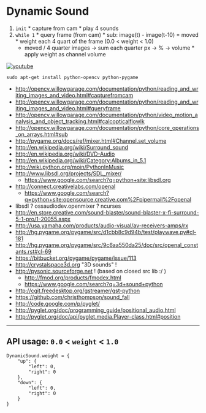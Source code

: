 Dynamic Sound
=============

  1. `init`
    * capture from cam
    * play 4 sounds
  2. `while 1`
    * query frame (from cam)
    * sub: image(t) - image(t-10) = moved
    * weight each 4 quart of the frame (0.0 < weight < 1.0)
      * moved / 4 quarter images -> sum each quarter px -> % -> volume
    * apply weight as channel volume

[![youtube](https://i2.ytimg.com/vi/KJYo7oxTgus/sddefault.jpg "youtube")](http://youtube.com/embed/KJYo7oxTgus?rel=0)

`sudo apt-get install python-opencv python-pygame`

  * http://opencv.willowgarage.com/documentation/python/reading_and_writing_images_and_video.html#capturefromcam
  * http://opencv.willowgarage.com/documentation/python/reading_and_writing_images_and_video.html#queryframe
  * http://opencv.willowgarage.com/documentation/python/video_motion_analysis_and_object_tracking.html#calcopticalflowlk
  * http://opencv.willowgarage.com/documentation/python/core_operations_on_arrays.html#sub
  * http://pygame.org/docs/ref/mixer.html#Channel.set_volume
  * http://en.wikipedia.org/wiki/Surround_sound
  * http://en.wikipedia.org/wiki/DVD-Audio
  * http://en.wikipedia.org/wiki/Category:Albums_in_5.1
  * http://wiki.python.org/moin/PythonInMusic
  * http://www.libsdl.org/projects/SDL_mixer/
    * https://www.google.com/search?q=python+site:libsdl.org
  * http://connect.creativelabs.com/openal
    * https://www.google.com/search?q=python+site:opensource.creative.com%2Fpipermail%2Fopenal
  * libsdl ? ossaudiodev.openmixer ? ncurses
  * http://en.store.creative.com/sound-blaster/sound-blaster-x-fi-surround-5-1-pro/1-20055.aspx
  * http://usa.yamaha.com/products/audio-visual/av-receivers-amps/rx
  * http://hg.pygame.org/pygame/src/d1cbb8c9d94b/test/playwave.py#cl-181
  * http://hg.pygame.org/pygame/src/9c6aa550da25/doc/src/openal_constants.rst#cl-69
  * https://bitbucket.org/pygame/pygame/issue/113
  * http://crystalspace3d.org "3D sounds" !
  * http://pysonic.sourceforge.net ! (based on closed src lib :/ )
    * http://fmod.org/products/fmodex.html
    * https://www.google.com/search?q=3d+sound+python
  * http://cgit.freedesktop.org/gstreamer/gst-python
  * https://github.com/christhompson/sound_fall
  * http://code.google.com/p/pyglet/
  * http://pyglet.org/doc/programming_guide/positional_audio.html
  * http://pyglet.org/doc/api/pyglet.media.Player-class.html#position

---

API usage: `0.0` < `weight` < `1.0`
-----------------------------------

    DynamicSound.weight = {
        "up": {
            "left": 0,
            "right": 0
        },
        "down": {
            "left": 0,
            "right": 0
        }
    }

